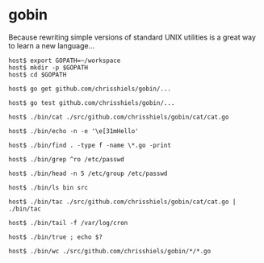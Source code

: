 # gobin

Because rewriting simple versions of standard UNIX utilities is a great way
to learn a new language...

    host$ export GOPATH=~/workspace
    host$ mkdir -p $GOPATH
    host$ cd $GOPATH

    host$ go get github.com/chrisshiels/gobin/...

    host$ go test github.com/chrisshiels/gobin/...

    host$ ./bin/cat ./src/github.com/chrisshiels/gobin/cat/cat.go

    host$ ./bin/echo -n -e '\e[31mHello'

    host$ ./bin/find . -type f -name \*.go -print

    host$ ./bin/grep ^ro /etc/passwd

    host$ ./bin/head -n 5 /etc/group /etc/passwd

    host$ ./bin/ls bin src

    host$ ./bin/tac ./src/github.com/chrisshiels/gobin/cat/cat.go | ./bin/tac

    host$ ./bin/tail -f /var/log/cron

    host$ ./bin/true ; echo $?

    host$ ./bin/wc ./src/github.com/chrisshiels/gobin/*/*.go
